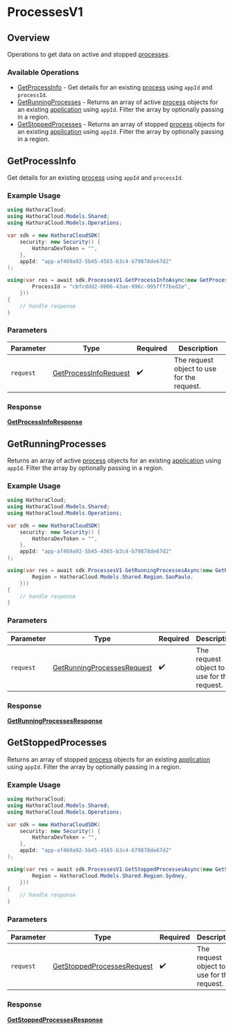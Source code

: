 # ProcessesV1

## Overview

Operations to get data on active and stopped [processes](https://hathora.dev/docs/concepts/hathora-entities#process).

### Available Operations

* [GetProcessInfo](#getprocessinfo) - Get details for an existing [process](https://hathora.dev/docs/concepts/hathora-entities#process) using `appId` and `processId`.
* [GetRunningProcesses](#getrunningprocesses) - Returns an array of active [process](https://hathora.dev/docs/concepts/hathora-entities#process) objects for an existing [application](https://hathora.dev/docs/concepts/hathora-entities#application) using `appId`. Filter the array by optionally passing in a region.
* [GetStoppedProcesses](#getstoppedprocesses) - Returns an array of stopped [process](https://hathora.dev/docs/concepts/hathora-entities#process) objects for an existing [application](https://hathora.dev/docs/concepts/hathora-entities#application) using `appId`. Filter the array by optionally passing in a region.

## GetProcessInfo

Get details for an existing [process](https://hathora.dev/docs/concepts/hathora-entities#process) using `appId` and `processId`.

### Example Usage

```csharp
using HathoraCloud;
using HathoraCloud.Models.Shared;
using HathoraCloud.Models.Operations;

var sdk = new HathoraCloudSDK(
    security: new Security() {
        HathoraDevToken = "",
    },
    appId: "app-af469a92-5b45-4565-b3c4-b79878de67d2"
);

using(var res = await sdk.ProcessesV1.GetProcessInfoAsync(new GetProcessInfoRequest() {
        ProcessId = "cbfcddd2-0006-43ae-996c-995fff7bed2e",
    }))
{
    // handle response
}
```

### Parameters

| Parameter                                                                 | Type                                                                      | Required                                                                  | Description                                                               |
| ------------------------------------------------------------------------- | ------------------------------------------------------------------------- | ------------------------------------------------------------------------- | ------------------------------------------------------------------------- |
| `request`                                                                 | [GetProcessInfoRequest](../../models/operations/GetProcessInfoRequest.md) | :heavy_check_mark:                                                        | The request object to use for the request.                                |


### Response

**[GetProcessInfoResponse](../../models/operations/GetProcessInfoResponse.md)**


## GetRunningProcesses

Returns an array of active [process](https://hathora.dev/docs/concepts/hathora-entities#process) objects for an existing [application](https://hathora.dev/docs/concepts/hathora-entities#application) using `appId`. Filter the array by optionally passing in a region.

### Example Usage

```csharp
using HathoraCloud;
using HathoraCloud.Models.Shared;
using HathoraCloud.Models.Operations;

var sdk = new HathoraCloudSDK(
    security: new Security() {
        HathoraDevToken = "",
    },
    appId: "app-af469a92-5b45-4565-b3c4-b79878de67d2"
);

using(var res = await sdk.ProcessesV1.GetRunningProcessesAsync(new GetRunningProcessesRequest() {
        Region = HathoraCloud.Models.Shared.Region.SaoPaulo,
    }))
{
    // handle response
}
```

### Parameters

| Parameter                                                                           | Type                                                                                | Required                                                                            | Description                                                                         |
| ----------------------------------------------------------------------------------- | ----------------------------------------------------------------------------------- | ----------------------------------------------------------------------------------- | ----------------------------------------------------------------------------------- |
| `request`                                                                           | [GetRunningProcessesRequest](../../models/operations/GetRunningProcessesRequest.md) | :heavy_check_mark:                                                                  | The request object to use for the request.                                          |


### Response

**[GetRunningProcessesResponse](../../models/operations/GetRunningProcessesResponse.md)**


## GetStoppedProcesses

Returns an array of stopped [process](https://hathora.dev/docs/concepts/hathora-entities#process) objects for an existing [application](https://hathora.dev/docs/concepts/hathora-entities#application) using `appId`. Filter the array by optionally passing in a region.

### Example Usage

```csharp
using HathoraCloud;
using HathoraCloud.Models.Shared;
using HathoraCloud.Models.Operations;

var sdk = new HathoraCloudSDK(
    security: new Security() {
        HathoraDevToken = "",
    },
    appId: "app-af469a92-5b45-4565-b3c4-b79878de67d2"
);

using(var res = await sdk.ProcessesV1.GetStoppedProcessesAsync(new GetStoppedProcessesRequest() {
        Region = HathoraCloud.Models.Shared.Region.Sydney,
    }))
{
    // handle response
}
```

### Parameters

| Parameter                                                                           | Type                                                                                | Required                                                                            | Description                                                                         |
| ----------------------------------------------------------------------------------- | ----------------------------------------------------------------------------------- | ----------------------------------------------------------------------------------- | ----------------------------------------------------------------------------------- |
| `request`                                                                           | [GetStoppedProcessesRequest](../../models/operations/GetStoppedProcessesRequest.md) | :heavy_check_mark:                                                                  | The request object to use for the request.                                          |


### Response

**[GetStoppedProcessesResponse](../../models/operations/GetStoppedProcessesResponse.md)**

